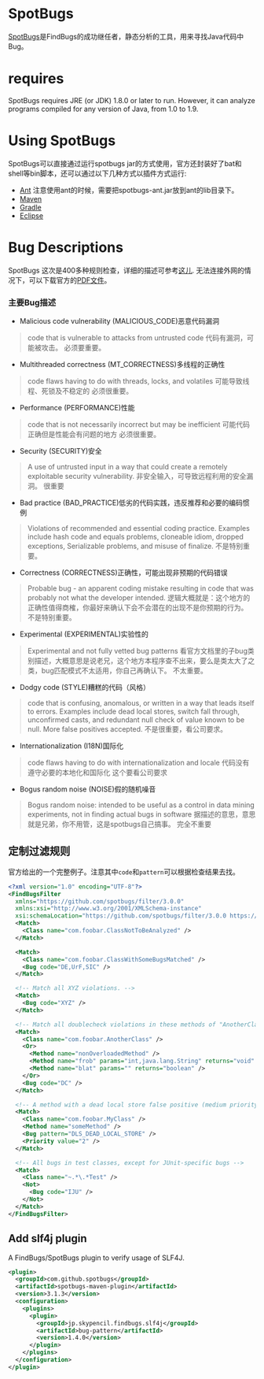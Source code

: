 # SpotBugs
[SpotBugs][]是FindBugs的成功继任者，静态分析的工具，用来寻找Java代码中Bug。

# requires
SpotBugs requires JRE (or JDK) 1.8.0 or later to run. However, it can analyze programs compiled for any version of Java, from 1.0 to 1.9.

# Using SpotBugs
SpotBugs可以直接通过运行spotbugs jar的方式使用，官方还封装好了bat和shell等bin脚本，还可以通过以下几种方式以插件方式运行:
* [Ant][] 注意使用ant的时候，需要把spotbugs-ant.jar放到ant的lib目录下。
* [Maven][]
* [Gradle][]
* [Eclipse][]

# Bug Descriptions
SpotBugs 这次是400多种规则检查，详细的描述可参考[这儿](https://spotbugs.readthedocs.io/en/latest/bugDescriptions.html).
无法连接外网的情况下，可以下载官方的[PDF文件](https://media.readthedocs.org/pdf/spotbugs/latest/spotbugs.pdf)。

### 主要Bug描述

* Malicious code vulnerability (MALICIOUS_CODE)恶意代码漏洞
> code that is vulnerable to attacks from untrusted code
代码有漏洞，可能被攻击。
必须要重要。

* Multithreaded correctness (MT_CORRECTNESS)多线程的正确性
> code flaws having to do with threads, locks, and volatiles
可能导致线程、死锁及不稳定的
必须很重要。

* Performance (PERFORMANCE)性能
> code that is not necessarily incorrect but may be inefficient
可能代码正确但是性能会有问题的地方
必须很重要。

* Security (SECURITY)安全
>  A use of untrusted input in a way that could create a remotely exploitable security vulnerability.
非安全输入，可导致远程利用的安全漏洞。
很重要

* Bad practice (BAD_PRACTICE)低劣的代码实践，违反推荐和必要的编码惯例
> Violations of recommended and essential coding practice. Examples include hash code and equals problems, cloneable idiom, dropped exceptions, Serializable problems, and misuse of finalize.
不是特别重要。

* Correctness (CORRECTNESS)正确性，可能出现非预期的代码错误
> Probable bug - an apparent coding mistake resulting in code that was probably not what the developer intended.
逻辑大概就是：这个地方的正确性值得商榷，你最好来确认下会不会潜在的出现不是你预期的行为。
不是特别重要。

* Experimental (EXPERIMENTAL)实验性的
> Experimental and not fully vetted bug patterns
看官方文档里的子bug类别描述，大概意思是说老兄，这个地方本程序查不出来，要么是类太大了之类，bug匹配模式不太适用，你自己再确认下。
不太重要。

* Dodgy code (STYLE)糟糕的代码（风格）
> code that is confusing, anomalous, or written in a way that leads itself to errors. Examples include dead local stores, switch fall through, unconfirmed casts, and redundant null check of value known to be null. More false positives accepted.
不是很重要，看公司要求。

* Internationalization (I18N)国际化
> code flaws having to do with internationalization and locale
代码没有遵守必要的本地化和国际化
这个要看公司要求

* Bogus random noise (NOISE)假的随机噪音
> Bogus random noise: intended to be useful as a control in data mining experiments, not in finding actual bugs in software
据描述的意思，意思就是兄弟，你不用管，这是spotbugs自己搞事。
完全不重要

## 定制过滤规则
官方给出的一个完整例子。注意其中`code`和`pattern`可以根据检查结果去找。

```xml
<?xml version="1.0" encoding="UTF-8"?>
<FindBugsFilter
  xmlns="https://github.com/spotbugs/filter/3.0.0"
  xmlns:xsi="http://www.w3.org/2001/XMLSchema-instance"
  xsi:schemaLocation="https://github.com/spotbugs/filter/3.0.0 https://raw.githubusercontent.com/spotbugs/spotbugs/3.1.0/spotbugs/etc/findbugsfilter.xsd">
  <Match>
    <Class name="com.foobar.ClassNotToBeAnalyzed" />
  </Match>

  <Match>
    <Class name="com.foobar.ClassWithSomeBugsMatched" />
    <Bug code="DE,UrF,SIC" />
  </Match>

  <!-- Match all XYZ violations. -->
  <Match>
    <Bug code="XYZ" />
  </Match>

  <!-- Match all doublecheck violations in these methods of "AnotherClass". -->
  <Match>
    <Class name="com.foobar.AnotherClass" />
    <Or>
      <Method name="nonOverloadedMethod" />
      <Method name="frob" params="int,java.lang.String" returns="void" />
      <Method name="blat" params="" returns="boolean" />
    </Or>
    <Bug code="DC" />
  </Match>

  <!-- A method with a dead local store false positive (medium priority). -->
  <Match>
    <Class name="com.foobar.MyClass" />
    <Method name="someMethod" />
    <Bug pattern="DLS_DEAD_LOCAL_STORE" />
    <Priority value="2" />
  </Match>

  <!-- All bugs in test classes, except for JUnit-specific bugs -->
  <Match>
    <Class name="~.*\.*Test" />
    <Not>
      <Bug code="IJU" />
    </Not>
  </Match>
</FindBugsFilter>
```

## Add slf4j plugin
A FindBugs/SpotBugs plugin to verify usage of SLF4J.

```xml
<plugin>
  <groupId>com.github.spotbugs</groupId>
  <artifactId>spotbugs-maven-plugin</artifactId>
  <version>3.1.3</version>
  <configuration>
    <plugins>
      <plugin>
        <groupId>jp.skypencil.findbugs.slf4j</groupId>
        <artifactId>bug-pattern</artifactId>
        <version>1.4.0</version>
      </plugin>
    </plugins>
  </configuration>
</plugin>
```

[SpotBugs]: https://spotbugs.github.io/
[Ant]: http://spotbugs.readthedocs.io/en/latest/ant.html
[Maven]: http://spotbugs.readthedocs.io/en/latest/maven.html
[Gradle]: http://spotbugs.readthedocs.io/en/latest/gradle.html
[Eclipse]: http://spotbugs.readthedocs.io/en/latest/eclipse.html
